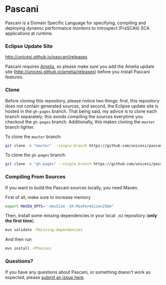 # Pascani
Pascani is a Domain Specific Language for specifying, compiling and deploying dynamic performance monitors to introspect (FraSCAti) SCA applications at runtime.

### Eclipse Update Site

http://unicesi.github.io/pascani/releases

Pascani requires [Amelia](https://github.com/unicesi/amelia), so please make sure you add the Amelia update site (http://unicesi.github.io/amelia/releases) before you install Pascani features.

### Clone

Before cloning this repository, please notice two things: first, this repository does not contain generated sources, and second, the Eclipse update site is hosted in the `gh-pages` branch. That being said, my advice is to clone each branch separately; this avoids compiling the sources everytime you checkout the `gh-pages` branch. Additionally, this makes cloning the `master` branch lighter.

To clone the `master` branch:
```bash
git clone -b "master" --single-branch https://github.com/unicesi/pascani
```
To clone the `gh-pages` branch:
```bash
git clone -b "gh-pages" --single-branch https://github.com/unicesi/pascani p2-repository
```

### Compiling From Sources

If you want to build the Pascani sources locally, you need Maven.

First of all, make sure to increase memory

```bash
export MAVEN_OPTS="-Xmx512m -XX:MaxPermSize=256m"
```

Then, install some missing dependencies in your local `.m2` repository (**only the first time**).

```bash
mvn validate -Pmissing-dependencies
```

And then run

```bash
mvn install -PPascani
```

### Questions?

If you have any questions about Pascani, or something doesn't work as expected, please [submit an issue here](https://github.com/unicesi/pascani/issues/new).
